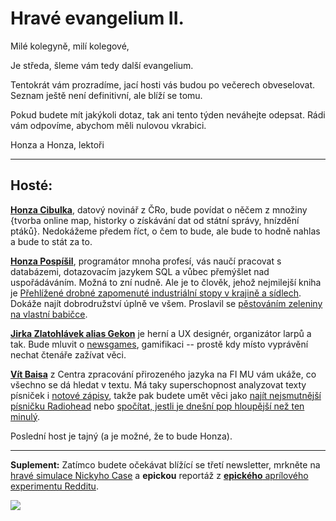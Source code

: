 # Hravé evangelium II.

Milé kolegyně, milí kolegové,

Je středa, šleme vám tedy další evangelium.

Tentokrát vám prozradíme, jací hosti vás budou po večerech obveselovat. Seznam ještě není definitivní, ale blíží se tomu.

Pokud budete mít jakýkoli dotaz, tak ani tento týden neváhejte odepsat. Rádi vám odpovíme, abychom měli nulovou vkrabici.

Honza a Honza, lektoři

***

## Hosté:

[**Honza Cibulka**](https://twitter.com/jancibulka?lang=cs), datový novinář z ČRo, bude povídat o něčem z množiny {tvorba online map, historky o získávání dat od státní správy, hnízdění ptáků}. Nedokážeme předem říct, o čem to bude, ale bude to hodně nahlas a bude to stát za to.

[**Honza Pospíšil**](https://twitter.com/korel_cz/status/777900872437207041), programátor mnoha profesí, vás naučí pracovat s databázemi, dotazovacím jazykem SQL a vůbec přemýšlet nad uspořádáváním. Možná to zní nudně. Ale je to člověk, jehož nejmilejší kniha je [Přehlížené drobné zapomenuté industriální stopy v krajině a sídlech](https://cupress.cuni.cz/ink2_ext/index.jsp?include=podrobnosti&id=361515). Dokáže najít dobrodružství úplně ve všem. Proslavil se [pěstováním zeleniny na vlastní babičce](http://www.blesk.cz/clanek/zpravy-udalosti/195906/neuveritelne-farmareni-zeleninu-pestuje-na-hrobe-prarodicu.html).

[**Jirka Zlatohlávek alias Gekon**](http://www.munimedia.cz/prispevek/hra-ma-primet-hrace-aby-vic-zacali-premyslet-o-svobode-rika-jiri-zlatohlavek-5618/) je herní a UX designér, organizátor larpů a tak. Bude mluvit o [newsgames](https://ig.ft.com/uber-game/), gamifikaci -- prostě kdy místo vyprávění nechat čtenáře zažívat věci.

[**Vít Baisa**](https://nlp.fi.muni.cz/~xbaisa/#Vít%20Baisa) z Centra zpracování přirozeného jazyka na FI MU vám ukáže, co všechno se dá hledat v textu. Má taky superschopnost analyzovat texty písniček i [notové zápisy](https://theses.cz/id/0b0tr0/?furl=%2Fid%2F0b0tr0%2F;so=nx;lang=en), takže pak budete umět věci jako [najít nejsmutnější písničku Radiohead](https://www.r-bloggers.com/finding-radioheads-most-depressing-song-with-r/amp/) nebo [spočítat, jestli je dnešní pop hloupější než ten minulý](https://pudding.cool/2017/05/song-repetition/).


Poslední host je tajný (a je možné, že to bude Honza).

***

**Suplement:** Zatímco budete očekávat blížící se třetí newsletter, mrkněte na [hravé simulace Nickyho Case](http://ncase.me "Uzavřel zpětnovazebnou smyčku a neuvěříte, co se stalo pak!") a **epickou** reportáž z [**epického** aprílového experimentu Redditu](http://sudoscript.com/reddit-place/ "Toto je důvod, proč vás 4bitová barevná paleta zaručeně rozpláče").

![](https://i.imgur.com/ajWiAYi.png)

